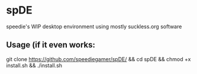 # spDE
speedie's WIP desktop environment using mostly suckless.org software

## Usage (if it even works:

git clone https://github.com/speediegamer/spDE/ && cd spDE && chmod +x install.sh && ./install.sh
